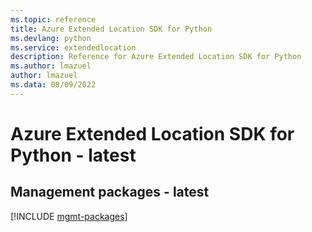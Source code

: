 ```yaml
---
ms.topic: reference
title: Azure Extended Location SDK for Python
ms.devlang: python
ms.service: extendedlocation
description: Reference for Azure Extended Location SDK for Python
ms.author: lmazuel
author: lmazuel
ms.data: 08/09/2022
---
```

# Azure Extended Location SDK for Python - latest

## Management packages - latest
[!INCLUDE [mgmt-packages](extended-location-mgmt-index.md)]